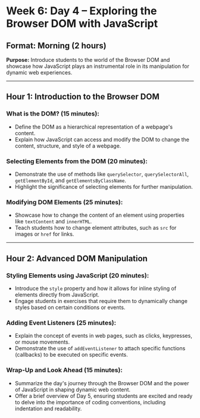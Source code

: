 # Week 6: Day 4 – Exploring the Browser DOM with JavaScript

## Format: Morning (2 hours)

**Purpose:** Introduce students to the world of the Browser DOM and showcase how JavaScript plays an instrumental role in its manipulation for dynamic web experiences.

---

## Hour 1: Introduction to the Browser DOM

### What is the DOM? (15 minutes):

- Define the DOM as a hierarchical representation of a webpage's content.
- Explain how JavaScript can access and modify the DOM to change the content, structure, and style of a webpage.

### Selecting Elements from the DOM (20 minutes):

- Demonstrate the use of methods like `querySelector`, `querySelectorAll`, `getElementById`, and `getElementsByClassName`.
- Highlight the significance of selecting elements for further manipulation.

### Modifying DOM Elements (25 minutes):

- Showcase how to change the content of an element using properties like `textContent` and `innerHTML`.
- Teach students how to change element attributes, such as `src` for images or `href` for links.

---

## Hour 2: Advanced DOM Manipulation

### Styling Elements using JavaScript (20 minutes):

- Introduce the `style` property and how it allows for inline styling of elements directly from JavaScript.
- Engage students in exercises that require them to dynamically change styles based on certain conditions or events.

### Adding Event Listeners (25 minutes):

- Explain the concept of events in web pages, such as clicks, keypresses, or mouse movements.
- Demonstrate the use of `addEventListener` to attach specific functions (callbacks) to be executed on specific events.

### Wrap-Up and Look Ahead (15 minutes):

- Summarize the day's journey through the Browser DOM and the power of JavaScript in shaping dynamic web content.
- Offer a brief overview of Day 5, ensuring students are excited and ready to delve into the importance of coding conventions, including indentation and readability.
